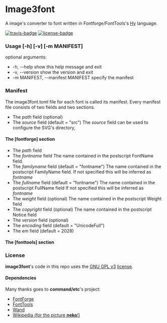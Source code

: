 # Image3font
A image's converter to font written in Fontforge/FontTools's [Hy](https://github.com/hylang/hy) language.

[![travis-badge][]][travis] [![license-badge][]][license]

[travis-badge]: https://travis-ci.org/adjivas/Image3font.svg?branch=master&style=flat-square
[travis]: https://travis-ci.org/adjivas/Image3font
[license-badge]: http://img.shields.io/badge/license-GPLv3-blue.svg?style=flat-square
[license]: https://github.com/limaconoob/Image2font/blob/master/LICENSE

### Usage [-h] [-v] [-m MANIFEST]
optional arguments:
* -h, --help            show this help message and exit
* -v, --version         show the version and exit
* -m MANIFEST, --manifest MANIFEST specify the manifest

### Manifest
The image3font.toml file for each font is called its manifest. Every manifest file consists of two fields and two sections.

* The *path* field (optional)
* The *source* field (default = "src")
The *source* field can be used to configure the SVG's directory, 
#### The [fontforge] section
* The *path* field
* The *fontname* field
The name contained in the postscript FontName field.
* The *familyname* field (default = "fontname")
The name contained in the postscript FamilyName field.
If not specified this will be inferred as *fontname*
* The *fullname* field (default = "fontname")
The name contained in the postscript FullName field
If not specified this will be inferred as *fontname*
* The *weight* field (optional)
The name contained in the postscript Weight field
* The *copyright* field (optional)
The name contained in the postscript Notice field
* The *version* field (optional)
* The *encoding* field (default = "UnicodeFull")
* The *em* field (default = 2028)
#### The [fonttools] section

### License
**image3font**'s code in this repo uses the [GNU GPL v3](http://www.gnu.org/licenses/gpl-3.0.html) [license](https://raw.githubusercontent.com/adjivas/Image3font/master/LICENSE).

#### Dependencies
Many thanks goes to **command/etc**'s project:
* [FontForge](https://github.com/fontforge/fontforge)
* [FontTools](https://github.com/fonttools/fonttools)
* [Wand](https://github.com/dahlia/wand)
* [Wikipedia (for the picture **neko**!)](https://en.wikipedia.org/wiki/Catgirl)
